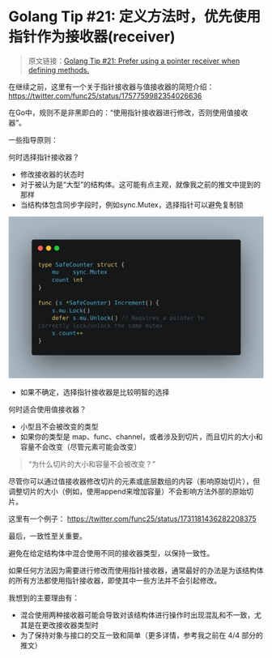 # Golang Tip #21: 定义方法时，优先使用指针作为接收器(receiver)

> 原文链接：[Golang Tip #21: Prefer using a pointer receiver when defining methods.](https://twitter.com/func25/status/1758085077211443304)
>

在继续之前，这里有一个关于指针接收器与值接收器的简短介绍：https://twitter.com/func25/status/1757759982354026636

在Go中，规则不是非黑即白的：“使用指针接收器进行修改，否则使用值接收器”。

一些指导原则：

何时选择指针接收器？

- 修改接收器的状态时
- 对于被认为是“大型”的结构体。这可能有点主观，就像我之前的推文中提到的那样
- 当结构体包含同步字段时，例如sync.Mutex，选择指针可以避免复制锁

![tips21-img01](./images/021/tips21-img01.png)

- 如果不确定，选择指针接收器是比较明智的选择

何时适合使用值接收器？

- 小型且不会被改变的类型
- 如果你的类型是 map、func、channel，或者涉及到切片，而且切片的大小和容量不会改变（尽管元素可能会改变）

> “为什么切片的大小和容量不会被改变？”

尽管你可以通过值接收器修改切片的元素或底层数组的内容（影响原始切片），但调整切片的大小（例如，使用append来增加容量）不会影响方法外部的原始切片。

这里有一个例子：
https://twitter.com/func25/status/1731181436282208375

最后，一致性至关重要。

避免在给定结构体中混合使用不同的接收器类型，以保持一致性。

如果任何方法因为需要进行修改而使用指针接收器，通常最好的办法是为该结构体的所有方法都使用指针接收器，即使其中一些方法并不会引起修改。

我想到的主要理由有：

- 混合使用两种接收器可能会导致对该结构体进行操作时出现混乱和不一致，尤其是在更改接收器类型时
- 为了保持对象与接口的交互一致和简单（更多详情，参考我之前在 4/4 部分的推文）